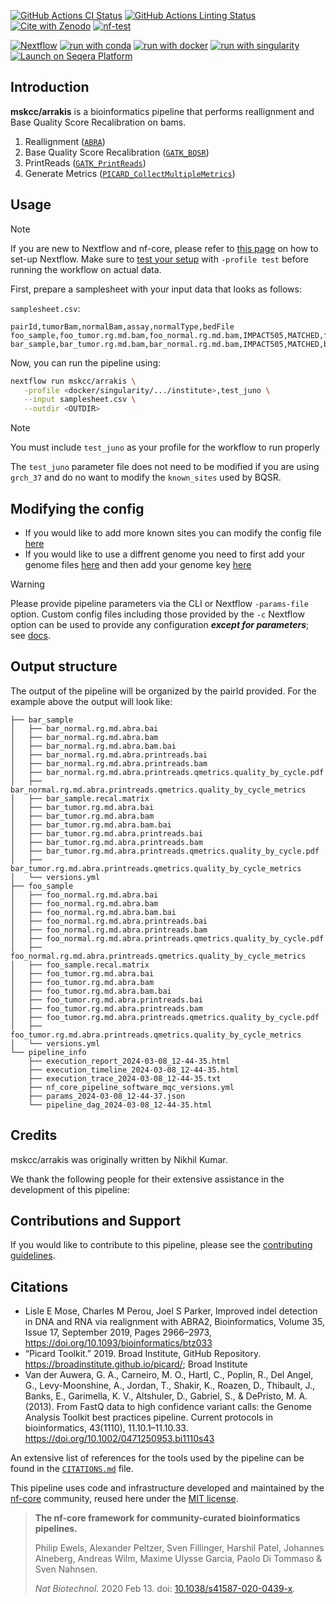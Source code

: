 [![GitHub Actions CI Status](https://github.com/mskcc/arrakis/actions/workflows/ci.yml/badge.svg)](https://github.com/mskcc/arrakis/actions/workflows/ci.yml)
[![GitHub Actions Linting Status](https://github.com/mskcc/arrakis/actions/workflows/linting.yml/badge.svg)](https://github.com/mskcc/arrakis/actions/workflows/linting.yml)[![Cite with Zenodo](http://img.shields.io/badge/DOI-10.5281/zenodo.XXXXXXX-1073c8?labelColor=000000)](https://doi.org/10.5281/zenodo.XXXXXXX)
[![nf-test](https://img.shields.io/badge/unit_tests-nf--test-337ab7.svg)](https://www.nf-test.com)

[![Nextflow](https://img.shields.io/badge/nextflow%20DSL2-%E2%89%A523.04.0-23aa62.svg)](https://www.nextflow.io/)
[![run with conda](http://img.shields.io/badge/run%20with-conda-3EB049?labelColor=000000&logo=anaconda)](https://docs.conda.io/en/latest/)
[![run with docker](https://img.shields.io/badge/run%20with-docker-0db7ed?labelColor=000000&logo=docker)](https://www.docker.com/)
[![run with singularity](https://img.shields.io/badge/run%20with-singularity-1d355c.svg?labelColor=000000)](https://sylabs.io/docs/)
[![Launch on Seqera Platform](https://img.shields.io/badge/Launch%20%F0%9F%9A%80-Seqera%20Platform-%234256e7)](https://tower.nf/launch?pipeline=https://github.com/mskcc/arrakis)

## Introduction

**mskcc/arrakis** is a bioinformatics pipeline that performs reallignment and Base Quality Score Recalibration on bams.

1. Reallignment ([`ABRA`](https://github.com/mozack/abra2))
2. Base Quality Score Recalibration ([`GATK_BQSR`](https://gatk.broadinstitute.org/hc/en-us/articles/360035890531-Base-Quality-Score-Recalibration-BQSR))
3. PrintReads ([`GATK_PrintReads`](https://gatk.broadinstitute.org/hc/en-us/articles/360036883571-PrintReads))
4. Generate Metrics ([`PICARD_CollectMultipleMetrics`](https://gatk.broadinstitute.org/hc/en-us/articles/360037594031-CollectMultipleMetrics-Picard))

## Usage

> [!NOTE]
> If you are new to Nextflow and nf-core, please refer to [this page](https://nf-co.re/docs/usage/installation) on how to set-up Nextflow. Make sure to [test your setup](https://nf-co.re/docs/usage/introduction#how-to-run-a-pipeline) with `-profile test` before running the workflow on actual data.

First, prepare a samplesheet with your input data that looks as follows:

`samplesheet.csv`:

```csv
pairId,tumorBam,normalBam,assay,normalType,bedFile
foo_sample,foo_tumor.rg.md.bam,foo_normal.rg.md.bam,IMPACT505,MATCHED,foo_tumor.foo_normal.fci.bed
bar_sample,bar_tumor.rg.md.bam,bar_normal.rg.md.bam,IMPACT505,MATCHED,bar_tumor.bar_normal.fci.bed
```

Now, you can run the pipeline using:

<!-- TODO nf-core: update the following command to include all required parameters for a minimal example -->

```bash
nextflow run mskcc/arrakis \
   -profile <docker/singularity/.../institute>,test_juno \
   --input samplesheet.csv \
   --outdir <OUTDIR>
```

> [!NOTE]
> You must include `test_juno` as your profile for the workflow to run properly

The `test_juno` parameter file does not need to be modified if you are using `grch_37` and do no want to modify the `known_sites` used by BQSR.

## Modifying the config

- If you would like to add more known sites you can modify the config file [here](https://github.com/mskcc/Arrakis/blob/master/conf/test_juno.config#L59)
- If you would like to use a diffrent genome you need to first add your genome files [here](https://github.com/mskcc/Arrakis/blob/master/conf/juno_resources.config#L2) and then add your genome key [here](https://github.com/mskcc/Arrakis/blob/master/conf/test_juno.config#L38)

> [!WARNING]
> Please provide pipeline parameters via the CLI or Nextflow `-params-file` option. Custom config files including those provided by the `-c` Nextflow option can be used to provide any configuration _**except for parameters**_;
> see [docs](https://nf-co.re/usage/configuration#custom-configuration-files).

## Output structure

The output of the pipeline will be organized by the pairId provided. For the example above the output will look like:

```
├── bar_sample
│   ├── bar_normal.rg.md.abra.bai
│   ├── bar_normal.rg.md.abra.bam
│   ├── bar_normal.rg.md.abra.bam.bai
│   ├── bar_normal.rg.md.abra.printreads.bai
│   ├── bar_normal.rg.md.abra.printreads.bam
│   ├── bar_normal.rg.md.abra.printreads.qmetrics.quality_by_cycle.pdf
│   ├── bar_normal.rg.md.abra.printreads.qmetrics.quality_by_cycle_metrics
│   ├── bar_sample.recal.matrix
│   ├── bar_tumor.rg.md.abra.bai
│   ├── bar_tumor.rg.md.abra.bam
│   ├── bar_tumor.rg.md.abra.bam.bai
│   ├── bar_tumor.rg.md.abra.printreads.bai
│   ├── bar_tumor.rg.md.abra.printreads.bam
│   ├── bar_tumor.rg.md.abra.printreads.qmetrics.quality_by_cycle.pdf
│   ├── bar_tumor.rg.md.abra.printreads.qmetrics.quality_by_cycle_metrics
│   └── versions.yml
├── foo_sample
│   ├── foo_normal.rg.md.abra.bai
│   ├── foo_normal.rg.md.abra.bam
│   ├── foo_normal.rg.md.abra.bam.bai
│   ├── foo_normal.rg.md.abra.printreads.bai
│   ├── foo_normal.rg.md.abra.printreads.bam
│   ├── foo_normal.rg.md.abra.printreads.qmetrics.quality_by_cycle.pdf
│   ├── foo_normal.rg.md.abra.printreads.qmetrics.quality_by_cycle_metrics
│   ├── foo_sample.recal.matrix
│   ├── foo_tumor.rg.md.abra.bai
│   ├── foo_tumor.rg.md.abra.bam
│   ├── foo_tumor.rg.md.abra.bam.bai
│   ├── foo_tumor.rg.md.abra.printreads.bai
│   ├── foo_tumor.rg.md.abra.printreads.bam
│   ├── foo_tumor.rg.md.abra.printreads.qmetrics.quality_by_cycle.pdf
│   ├── foo_tumor.rg.md.abra.printreads.qmetrics.quality_by_cycle_metrics
│   └── versions.yml
└── pipeline_info
    ├── execution_report_2024-03-08_12-44-35.html
    ├── execution_timeline_2024-03-08_12-44-35.html
    ├── execution_trace_2024-03-08_12-44-35.txt
    ├── nf_core_pipeline_software_mqc_versions.yml
    ├── params_2024-03-08_12-44-37.json
    └── pipeline_dag_2024-03-08_12-44-35.html
```

## Credits

mskcc/arrakis was originally written by Nikhil Kumar.

We thank the following people for their extensive assistance in the development of this pipeline:

## Contributions and Support

If you would like to contribute to this pipeline, please see the [contributing guidelines](.github/CONTRIBUTING.md).

## Citations

- Lisle E Mose, Charles M Perou, Joel S Parker, Improved indel detection in DNA and RNA via realignment with ABRA2, Bioinformatics, Volume 35, Issue 17, September 2019, Pages 2966–2973, https://doi.org/10.1093/bioinformatics/btz033
- “Picard Toolkit.” 2019. Broad Institute, GitHub Repository. https://broadinstitute.github.io/picard/; Broad Institute
- Van der Auwera, G. A., Carneiro, M. O., Hartl, C., Poplin, R., Del Angel, G., Levy-Moonshine, A., Jordan, T., Shakir, K., Roazen, D., Thibault, J., Banks, E., Garimella, K. V., Altshuler, D., Gabriel, S., & DePristo, M. A. (2013). From FastQ data to high confidence variant calls: the Genome Analysis Toolkit best practices pipeline. Current protocols in bioinformatics, 43(1110), 11.10.1–11.10.33. https://doi.org/10.1002/0471250953.bi1110s43

An extensive list of references for the tools used by the pipeline can be found in the [`CITATIONS.md`](CITATIONS.md) file.

This pipeline uses code and infrastructure developed and maintained by the [nf-core](https://nf-co.re) community, reused here under the [MIT license](https://github.com/nf-core/tools/blob/master/LICENSE).

> **The nf-core framework for community-curated bioinformatics pipelines.**
>
> Philip Ewels, Alexander Peltzer, Sven Fillinger, Harshil Patel, Johannes Alneberg, Andreas Wilm, Maxime Ulysse Garcia, Paolo Di Tommaso & Sven Nahnsen.
>
> _Nat Biotechnol._ 2020 Feb 13. doi: [10.1038/s41587-020-0439-x](https://dx.doi.org/10.1038/s41587-020-0439-x).
